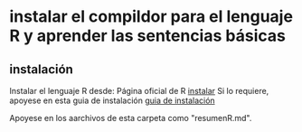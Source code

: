 # instalar el compildor para el lenguaje R y aprender las sentencias básicas


## instalación

Instalar el lenguaje R desde: Página oficial de R  [instalar](https://www.r-project.org/)
Si lo requiere, apoyese en esta guia de instalación [guia de instalación](https://www.icesi.edu.co/editorial/empezando-usar-web/Instal.html#sec:InstalWin)

Apoyese en los aarchivos de esta carpeta como "resumenR.md".


